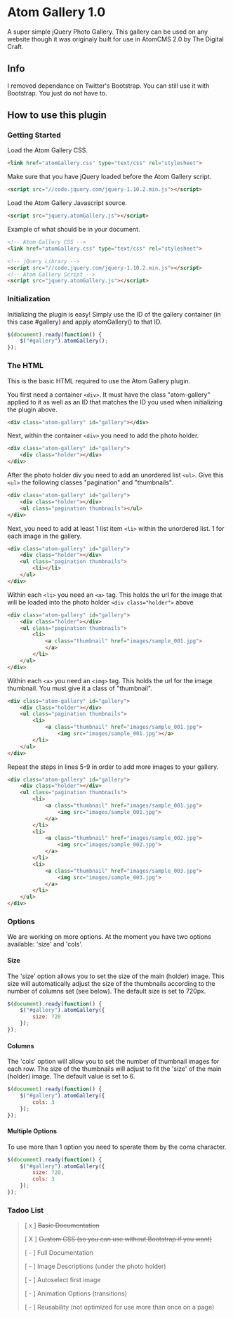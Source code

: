 # Atom Gallery 1.0

A super simple jQuery Photo Gallery. This gallery can be used on any website though it was originaly built for use in AtomCMS 2.0 by The Digital Craft. 

## Info

I removed dependance on Twitter's Bootstrap. You can still use it with Bootstrap. You just do not have to.

## How to use this plugin

### Getting Started

Load the Atom Gallery CSS.

```html
<link href="atomGallery.css" type="text/css" rel="stylesheet">	
```

Make sure that you have jQuery loaded before the Atom Gallery script.

```html
<script src="//code.jquery.com/jquery-1.10.2.min.js"></script>		
```

Load the Atom Gallery Javascript source.

```html
<script src="jquery.atomGallery.js"></script>		
```

Example of what should be in your document.

```html
<!-- Atom Gallery CSS -->
<link href="atomGallery.css" type="text/css" rel="stylesheet">

<!-- jQuery Library -->
<script src="//code.jquery.com/jquery-1.10.2.min.js"></script>
<!-- Atom Gallery Script -->
<script src="jquery.atomGallery.js"></script>		
```

### Initialization

Initializing the plugin is easy! Simply use the ID of the gallery container (in this case #gallery) and apply atomGallery() to that ID.

```javascript
$(document).ready(function() {
	$("#gallery").atomGallery();	
});
```

### The HTML

This is the basic HTML required to use the Atom Gallery plugin.

You first need a container ```<div>```. It must have the class "atom-gallery" applied to it as well as an ID that matches the ID you used when initializing the plugin above.

```html
<div class="atom-gallery" id="gallery"></div>
```

Next, within the container ```<div>``` you need to add the photo holder.

```html
<div class="atom-gallery" id="gallery">
	<div class="holder"></div>
</div>	
```

After the photo holder div you need to add an unordered list ```<ul>```. Give this ```<ul>``` the following classes "pagination" and "thumbnails".

```html
<div class="atom-gallery" id="gallery">
	<div class="holder"></div>
	<ul class="pagination thumbnails"></ul>	
</div>	
```

Next, you need to add at least 1 list item ```<li>``` within the unordered list. 1 for each image in the gallery.

```html
<div class="atom-gallery" id="gallery">
	<div class="holder"></div>
	<ul class="pagination thumbnails">
		<li></li>				
	</ul>	
</div>	
```

Within each ```<li>``` you need an ```<a>``` tag. This holds the url for the image that will be loaded into the photo holder ```<div class="holder">``` above

```html
<div class="atom-gallery" id="gallery">
	<div class="holder"></div>
	<ul class="pagination thumbnails">
		<li>
			<a class="thumbnail" href="images/sample_001.jpg">
			</a>
		</li>			
	</ul>	
</div>	
```

Within each ```<a>``` you need an ```<img>``` tag. This holds the url for the image thumbnail. You must give it a class of "thumbnail".

```html
<div class="atom-gallery" id="gallery">
	<div class="holder"></div>
	<ul class="pagination thumbnails">
		<li>
			<a class="thumbnail" href="images/sample_001.jpg">
				<img src="images/sample_001.jpg"></a>
		</li>			
	</ul>	
</div>	
```

Repeat the steps in lines 5-9 in order to add more images to your gallery.

```html
<div class="atom-gallery" id="gallery">
	<div class="holder"></div>
	<ul class="pagination thumbnails">
		<li>
			<a class="thumbnail" href="images/sample_001.jpg">
				<img src="images/sample_001.jpg">
			</a>
		</li>
		<li>
			<a class="thumbnail" href="images/sample_002.jpg">
				<img src="images/sample_002.jpg">
			</a>
		</li>
		<li>
			<a class="thumbnail" href="images/sample_003.jpg">
				<img src="images/sample_003.jpg">
			</a>
		</li>				
	</ul>	
</div>	
```

### Options
We are working on more options. At the moment you have two options available: 'size' and 'cols'.

#### Size
The 'size' option allows you to set the size of the main (holder) image. This size will automatically adjust the size of the thumbnails according to the number of columns set (see below). The default size is set to 720px.

```javascript
$(document).ready(function() {
	$("#gallery").atomGallery({
		size: 720
	});	
});
```

#### Columns
The 'cols' option will allow you to set the number of thumbnail images for each row. The size of the thumbnails will adjust to fit the 'size' of the main (holder) image. The default value is set to 6.

```javascript
$(document).ready(function() {
	$("#gallery").atomGallery({
		cols: 3
	});	
});
```

#### Multiple Options
To use more than 1 option you need to sperate them by the coma character.

```javascript
$(document).ready(function() {
	$("#gallery").atomGallery({
		size: 720,
		cols: 3
	});	
});
```




### Tadoo List

> [ x ] ~~Basic Documentation~~
>
> [ X ] ~~Custom CSS (so you can use without Bootstrap if you want)~~
> 
> [ - ] Full Documentation
> 
> [ - ] Image Descriptions (under the photo holder)
> 
> [ - ] Autoselect first image
> 
> [ - ] Animation Options (transitions)
> 
> [ - ] Reusability (not optimized for use more than once on a page)
